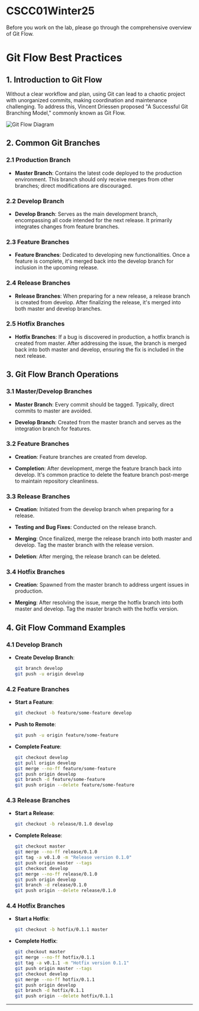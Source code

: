 # CSCC01Winter25

Before you work on the lab, please go through the comprehensive overview of Git Flow.

# Git Flow Best Practices

## 1. Introduction to Git Flow

Without a clear workflow and plan, using Git can lead to a chaotic project with unorganized commits, making coordination and maintenance challenging. To address this, Vincent Driessen proposed "A Successful Git Branching Model," commonly known as Git Flow.

![Git Flow Diagram](https://nvie.com/img/git-model@2x.png)

## 2. Common Git Branches

### 2.1 Production Branch

- **Master Branch**: Contains the latest code deployed to the production environment. This branch should only receive merges from other branches; direct modifications are discouraged.

### 2.2 Develop Branch

- **Develop Branch**: Serves as the main development branch, encompassing all code intended for the next release. It primarily integrates changes from feature branches.

### 2.3 Feature Branches

- **Feature Branches**: Dedicated to developing new functionalities. Once a feature is complete, it's merged back into the develop branch for inclusion in the upcoming release.

### 2.4 Release Branches

- **Release Branches**: When preparing for a new release, a release branch is created from develop. After finalizing the release, it's merged into both master and develop branches.

### 2.5 Hotfix Branches

- **Hotfix Branches**: If a bug is discovered in production, a hotfix branch is created from master. After addressing the issue, the branch is merged back into both master and develop, ensuring the fix is included in the next release.

## 3. Git Flow Branch Operations

### 3.1 Master/Develop Branches

- **Master Branch**: Every commit should be tagged. Typically, direct commits to master are avoided.

- **Develop Branch**: Created from the master branch and serves as the integration branch for features.

### 3.2 Feature Branches

- **Creation**: Feature branches are created from develop.

- **Completion**: After development, merge the feature branch back into develop. It's common practice to delete the feature branch post-merge to maintain repository cleanliness.

### 3.3 Release Branches

- **Creation**: Initiated from the develop branch when preparing for a release.

- **Testing and Bug Fixes**: Conducted on the release branch.

- **Merging**: Once finalized, merge the release branch into both master and develop. Tag the master branch with the release version.

- **Deletion**: After merging, the release branch can be deleted.

### 3.4 Hotfix Branches

- **Creation**: Spawned from the master branch to address urgent issues in production.

- **Merging**: After resolving the issue, merge the hotfix branch into both master and develop. Tag the master branch with the hotfix version.

## 4. Git Flow Command Examples

### 4.1 Develop Branch

- **Create Develop Branch**:

  ```bash
  git branch develop
  git push -u origin develop
  ```

### 4.2 Feature Branches

- **Start a Feature**:

  ```bash
  git checkout -b feature/some-feature develop
  ```

- **Push to Remote**:

  ```bash
  git push -u origin feature/some-feature
  ```

- **Complete Feature**:

  ```bash
  git checkout develop
  git pull origin develop
  git merge --no-ff feature/some-feature
  git push origin develop
  git branch -d feature/some-feature
  git push origin --delete feature/some-feature
  ```

### 4.3 Release Branches

- **Start a Release**:

  ```bash
  git checkout -b release/0.1.0 develop
  ```

- **Complete Release**:

  ```bash
  git checkout master
  git merge --no-ff release/0.1.0
  git tag -a v0.1.0 -m "Release version 0.1.0"
  git push origin master --tags
  git checkout develop
  git merge --no-ff release/0.1.0
  git push origin develop
  git branch -d release/0.1.0
  git push origin --delete release/0.1.0
  ```

### 4.4 Hotfix Branches

- **Start a Hotfix**:

  ```bash
  git checkout -b hotfix/0.1.1 master
  ```

- **Complete Hotfix**:

  ```bash
  git checkout master
  git merge --no-ff hotfix/0.1.1
  git tag -a v0.1.1 -m "Hotfix version 0.1.1"
  git push origin master --tags
  git checkout develop
  git merge --no-ff hotfix/0.1.1
  git push origin develop
  git branch -d hotfix/0.1.1
  git push origin --delete hotfix/0.1.1
  ```

---
